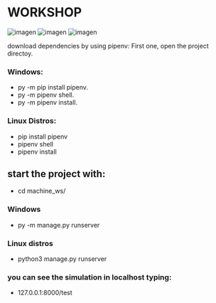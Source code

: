 # WORKSHOP
![imagen](https://user-images.githubusercontent.com/62716464/221433311-4e00da3e-04cf-4f3f-836c-a99087611a49.png)
![imagen](https://user-images.githubusercontent.com/62716464/221433323-1947adf9-973d-4385-8688-cf2bbd6f3160.png)
![imagen](https://user-images.githubusercontent.com/62716464/221433353-f2b7a874-b642-4266-ad0e-bced8c43791e.png)


download dependencies by using pipenv:
First one, open the project directoy.

### Windows:
- py -m pip install pipenv.
- py -m pipenv shell.
- py -m pipenv install.

### Linux Distros:
- pip install pipenv
- pipenv shell
- pipenv install

## start the project with:
- cd machine_ws/

### Windows
- py -m manage.py runserver
### Linux distros
- python3 manage.py runserver

### you can see the simulation in localhost typing:
- 127.0.0.1:8000/test
